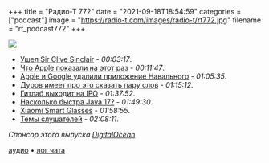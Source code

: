 +++
title = "Радио-Т 772"
date = "2021-09-18T18:54:59"
categories = ["podcast"]
image = "https://radio-t.com/images/radio-t/rt772.jpg"
filename = "rt_podcast772"
+++

![](https://radio-t.com/images/radio-t/rt772.jpg)

- [Ушел Sir Clive Sinclair](https://www.theguardian.com/technology/2021/sep/16/home-computing-pioneer-sir-clive-sinclair-dies-aged-81) - *00:03:17*.
- [Что Apple показали на этот раз](https://gizmodo.com/heres-everything-apple-announced-during-its-iphone-13-e-1847675697) - *00:11:47*.
- [Apple и Google удалили приложение Навального](https://www.nytimes.com/2021/09/17/world/europe/russia-navalny-app-election.html) - *01:05:35*.
- [Дуров имеет про это сказать пару слов](https://t.me/durov_russia/32) - *01:15:12*.
- [Гитлаб выходит на IPO](https://www.cnbc.com/2021/09/17/github-rival-gitlab-files-to-go-public-on-revenue-over-200-million.html) - *01:37:52*.
- [Насколько быстра Java 17?](https://www.optaplanner.org/blog/2021/09/15/HowMuchFasterIsJava17.html) - *01:49:30*.
- [Xiaomi Smart Glasses](https://blog.mi.com/en/2021/09/14/xiaomi-unveils-xiaomi-smart-glasses/) - *01:58:55*.
- [Темы слушателей](https://radio-t.com/p/2021/09/14/prep-772/) - *02:08:11*.

*Спонсор этого выпуска [DigitalOcean](https://do.co/radiot)*


[аудио](https://cdn.radio-t.com/rt_podcast772.mp3) • [лог чата](https://chat.radio-t.com/logs/radio-t-772.html)
<audio src="https://cdn.radio-t.com/rt_podcast772.mp3" preload="none"></audio>
